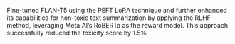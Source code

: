 Fine-tuned FLAN-T5 using the PEFT LoRA technique and further enhanced its capabilities for non-toxic text summarization by applying the RLHF method, leveraging Meta AI’s RoBERTa as the reward model. This approach successfully reduced the toxicity score by 1.5%

